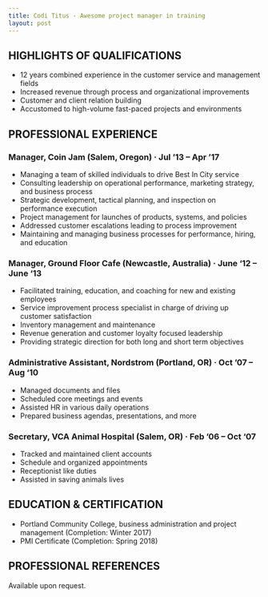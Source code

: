 ```yaml
---
title: Codi Titus - Awesome project manager in training
layout: post
---
```


## HIGHLIGHTS OF QUALIFICATIONS
* 12 years combined experience in the customer service and management fields
* Increased revenue through process and organizational improvements
* Customer and client relation building
* Accustomed to high-volume fast-paced projects and environments

## PROFESSIONAL EXPERIENCE
### Manager, Coin Jam (Salem, Oregon) · Jul ’13 – Apr ’17
* Managing a team of skilled individuals to drive Best In City service
* Consulting leadership on operational performance, marketing strategy, and business process
* Strategic development, tactical planning, and inspection on performance execution
* Project management for launches of products, systems, and policies
* Addressed customer escalations leading to process improvement
* Maintaining and managing business processes for performance, hiring, and education

### Manager, Ground Floor Cafe (Newcastle, Australia) · June ‘12 – June ‘13
* Facilitated training, education, and coaching for new and existing employees
* Service improvement process specialist in charge of driving up customer satisfaction
* Inventory management and maintenance
* Revenue generation and customer loyalty focused leadership
* Providing strategic direction for both long and short term objectives

### Administrative Assistant, Nordstrom (Portland, OR) · Oct ’07 – Aug ‘10
* Managed documents and files
* Scheduled core meetings and events
* Assisted HR in various daily operations
* Prepared business agendas, presentations, and more

### Secretary, VCA Animal Hospital (Salem, OR) · Feb ’06 – Oct ‘07
* Tracked and maintained client accounts
* Schedule and organized appointments
* Receptionist like duties
* Assisted in saving animals lives

## EDUCATION & CERTIFICATION
* Portland Community College, business administration and project management (Completion: Winter 2017)
* PMI Certificate (Completion: Spring 2018)

## PROFESSIONAL REFERENCES
Available upon request.
